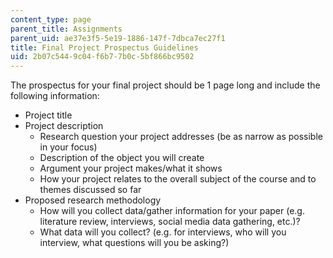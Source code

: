 ```yaml
---
content_type: page
parent_title: Assignments
parent_uid: ae37e3f5-5e19-1886-147f-7dbca7ec27f1
title: Final Project Prospectus Guidelines
uid: 2b07c544-9c04-f6b7-7b0c-5bf866bc9502
---
```


The prospectus for your final project should be 1 page long and include the following information:

*   Project title
*   Project description  
    *   Research question your project addresses (be as narrow as possible in your focus)
    *   Description of the object you will create
    *   Argument your project makes/what it shows
    *   How your project relates to the overall subject of the course and to themes discussed so far
*   Proposed research methodology
    *   How will you collect data/gather information for your paper (e.g. literature review, interviews, social media data gathering, etc.)?
    *   What data will you collect? (e.g. for interviews, who will you interview, what questions will you be asking?)